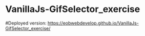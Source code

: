 # VanillaJs-GifSelector_exercise

#Deployed version: https://eobwebdevelop.github.io/VanillaJs-GifSelector_exercise/

